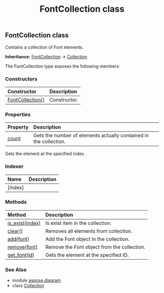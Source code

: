 ﻿---
title: FontCollection class
second_title: Aspose.Diagram for Python via .NET API References
description: 
type: docs
weight: 880
url: /python-net/aspose.diagram/fontcollection/
is_root: false
---

## FontCollection class

Contains a collection of Font elements.



**Inheritance:** [FontCollection](/diagram/python-net/aspose.diagram/fontcollection) → 
[Collection](/diagram/python-net/aspose.diagram/collection)



The FontCollection type exposes the following members:

### Constructors
| Constructor | Description |
| :- | :- |
| [FontCollection()](/diagram/python-net/aspose.diagram/fontcollection/__init__/#) | Constructor. |


### Properties
| Property | Description |
| :- | :- |
| [count](/diagram/python-net/aspose.diagram/fontcollection/count) | Gets the number of elements actually contained in the collection. |



Gets the element at the specified index.
### Indexer
| Name | Description |
| :- | :- |
| [index] |  |


### Methods
| Method | Description |
| :- | :- |
| [is_exist(index)](/diagram/python-net/aspose.diagram/fontcollection/is_exist/#int) | Is exist item in the collection. |
| [clear()](/diagram/python-net/aspose.diagram/fontcollection/clear/#) | Removes all elements from collection. |
| [add(font)](/diagram/python-net/aspose.diagram/fontcollection/add/#Font) | Add the Font object in the collection. |
| [remove(font)](/diagram/python-net/aspose.diagram/fontcollection/remove/#Font) | Remove the Font object from the collection. |
| [get_font(id)](/diagram/python-net/aspose.diagram/fontcollection/get_font/#int) | Gets the element at the specified ID. |


### See Also

* module [aspose.diagram](../)
* class [Collection](/diagram/python-net/aspose.diagram/collection)
